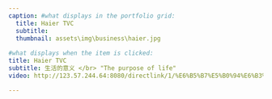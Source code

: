 ```yaml
---
caption: #what displays in the portfolio grid:
  title: Haier TVC
  subtitle: 
  thumbnail: assets\img\business\haier.jpg
  
#what displays when the item is clicked:
title: Haier TVC
subtitle: 生活的意义 </br> "The purpose of life"
video: http://123.57.244.64:8080/directlink/1/%E6%B5%B7%E5%B0%94%E6%B3%95%E5%9B%BD%E7%94%9F%E6%B4%BB%E7%9A%84%E6%84%8F%E4%B9%89%E9%A2%84%E5%91%8A%E7%89%87.mp4

---
```




